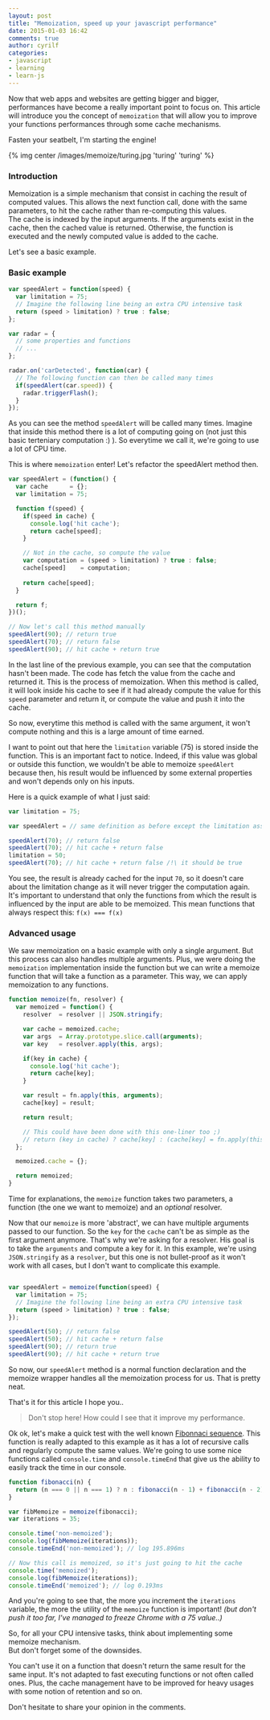 ```yaml
---
layout: post
title: "Memoization, speed up your javascript performance"
date: 2015-01-03 16:42
comments: true
author: cyrilf
categories:
- javascript
- learning
- learn-js
---
```


Now that web apps and websites are getting bigger and bigger, performances have become a really important point to focus on. This article will introduce you the concept of `memoization` that will allow you to improve your functions performances through some cache mechanisms.

Fasten your seatbelt, I'm starting the engine!

<!-- more -->

{% img center /images/memoize/turing.jpg 'turing' 'turing' %}

### Introduction

Memoization is a simple mechanism that consist in caching the result of computed values. This allows the next function call, done with the same parameters, to hit the cache rather than re-computing this values.  
The cache is indexed by the input arguments. If the arguments exist in the cache, then the cached value is returned. Otherwise, the function is executed and the newly computed value is added to the cache.

Let's see a basic example.

### Basic example

``` js
var speedAlert = function(speed) {
  var limitation = 75;
  // Imagine the following line being an extra CPU intensive task
  return (speed > limitation) ? true : false;
};

var radar = {
  // some properties and functions
  // ...
};

radar.on('carDetected', function(car) {
  // The following function can then be called many times
  if(speedAlert(car.speed)) {
    radar.triggerFlash();
  }
});
```

As you can see the method `speedAlert` will be called many times. Imagine that inside this method there is a lot of computing going on (not just this basic terteniary computation :) ). So everytime we call it, we're going to use a lot of CPU time.

This is where `memoization` enter! Let's refactor the speedAlert method then.

``` js
var speedAlert = (function() {
  var cache      = {};
  var limitation = 75;

  function f(speed) {
    if(speed in cache) {
      console.log('hit cache');
      return cache[speed];
    }

    // Not in the cache, so compute the value
    var computation = (speed > limitation) ? true : false;
    cache[speed]    = computation;
    
    return cache[speed];
  }

  return f;
})();

// Now let's call this method manually
speedAlert(90); // return true
speedAlert(70); // return false
speedAlert(90); // hit cache + return true
```

In the last line of the previous example, you can see that the computation hasn't been made. The code has fetch the value from the cache and returned it.
This is the process of memoization.
When this method is called, it will look inside his cache to see if it had already compute the value for this `speed` parameter and return it, or compute the value and push it into the cache.

So now, everytime this method is called with the same argument, it won't compute nothing and this is a large amount of time earned.

I want to point out that here the `limitation` variable (75) is stored inside the function. This is an important fact to notice. Indeed, if this value was global or outside this function, we wouldn't be able to memoize `speedAlert` because then, his result would be influenced by some external properties and won't depends only on his inputs.

Here is a quick example of what I just said:

``` js
var limitation = 75;

var speedAlert = // same definition as before except the limitation assignation has been moved outside

speedAlert(70); // return false
speedAlert(70); // hit cache + return false
limitation = 50;
speedAlert(70); // hit cache + return false /!\ it should be true
```

You see, the result is already cached for the input `70`, so it doesn't care about the limitation change as it will never trigger the computation again.
It's important to understand that only the functions from which the result is influenced by the input are able to be memoized. This mean functions that always respect this: `f(x) === f(x)`

### Advanced usage

We saw memoization on a basic example with only a single argument. But this process can also handles multiple arguments. Plus, we were doing the `memoization` implementation inside the function but we can write a memoize function that will take a function as a parameter. This way, we can apply memoization to any functions.

``` js
function memoize(fn, resolver) {
  var memoized = function() {
    resolver  = resolver || JSON.stringify;

    var cache = memoized.cache;
    var args  = Array.prototype.slice.call(arguments);
    var key   = resolver.apply(this, args);

    if(key in cache) {
      console.log('hit cache');
      return cache[key];
    }

    var result = fn.apply(this, arguments);
    cache[key] = result;

    return result;

    // This could have been done with this one-liner too ;)
    // return (key in cache) ? cache[key] : (cache[key] = fn.apply(this, arguments));
  };

  memoized.cache = {};

  return memoized;
}

```

Time for explanations, the `memoize` function takes two parameters, a function (the one we want to memoize) and an _optional_ resolver.

Now that our `memoize` is more 'abstract', we can have multiple arguments passed to our function. So the `key` for the `cache` can't be as simple as the first argument anymore. That's why we're asking for a resolver. His goal is to take the `arguments` and compute a key for it. In this example, we're using `JSON.stringify` as a `resolver`, but this one is not bullet-proof as it won't work with all cases, but I don't want to complicate this example.

``` js

var speedAlert = memoize(function(speed) {
  var limitation = 75;
  // Imagine the following line being an extra CPU intensive task
  return (speed > limitation) ? true : false;
});

speedAlert(50); // return false
speedAlert(50); // hit cache + return false
speedAlert(90); // return true
speedAlert(90); // hit cache + return true
```

So now, our `speedAlert` method is a normal function declaration and the memoize wrapper handles all the memoization process for us. That is pretty neat.

That's it for this article I hope you..

> Don't stop here! How could I see that it improve my performance.

Ok ok, let's make a quick test with the well known [Fibonnaci sequence](http://en.wikipedia.org/wiki/Fibonacci_number). This function is really adapted to this example as it has a lot of recursive calls and regularly compute the same values.
We're going to use some nice functions called `console.time` and `console.timeEnd` that give us the ability to easily track the time in our console.

``` js
function fibonacci(n) {
  return (n === 0 || n === 1) ? n : fibonacci(n - 1) + fibonacci(n - 2);
}

var fibMemoize = memoize(fibonacci);
var iterations = 35;

console.time('non-memoized');
console.log(fibMemoize(iterations));
console.timeEnd('non-memoized'); // log 195.896ms

// Now this call is memoized, so it's just going to hit the cache
console.time('memoized');
console.log(fibMemoize(iterations));
console.timeEnd('memoized'); // log 0.193ms
```

And you're going to see that, the more you increment the `iterations` variable, the more the utility of the `memoize` function is important! _(but don't push it too far, I've managed to freeze Chrome with a 75 value..)_

So, for all your CPU intensive tasks, think about implementing some memoize mechanism.  
But don't forget some of the downsides. 

You can't use it on a function that doesn't return the same result for the same input. It's not adapted to fast executing functions or not often called ones. Plus, the cache management have to be improved for heavy usages with some notion of retention and so on.

Don't hesitate to share your opinion in the comments.
